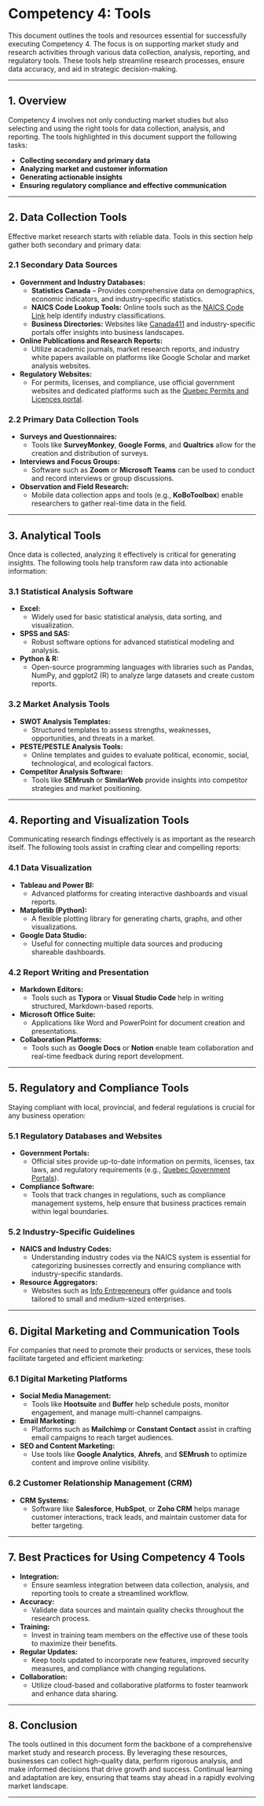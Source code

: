 # Competency 4: Tools

This document outlines the tools and resources essential for successfully executing Competency 4. The focus is on supporting market study and research activities through various data collection, analysis, reporting, and regulatory tools. These tools help streamline research processes, ensure data accuracy, and aid in strategic decision-making.

---

## 1. Overview

Competency 4 involves not only conducting market studies but also selecting and using the right tools for data collection, analysis, and reporting. The tools highlighted in this document support the following tasks:
- **Collecting secondary and primary data**
- **Analyzing market and customer information**
- **Generating actionable insights**
- **Ensuring regulatory compliance and effective communication**

---

## 2. Data Collection Tools

Effective market research starts with reliable data. Tools in this section help gather both secondary and primary data:

### 2.1 Secondary Data Sources
- **Government and Industry Databases:**  
  - **Statistics Canada** – Provides comprehensive data on demographics, economic indicators, and industry-specific statistics.
  - **NAICS Code Lookup Tools:** Online tools such as the [NAICS Code Link](https://ised-isde.canada.ca/app/ixb/cis/search-recherche?lang=eng) help identify industry classifications.
  - **Business Directories:** Websites like [Canada411](https://www.canada411.ca/) and industry-specific portals offer insights into business landscapes.
- **Online Publications and Research Reports:**  
  - Utilize academic journals, market research reports, and industry white papers available on platforms like Google Scholar and market analysis websites.
- **Regulatory Websites:**  
  - For permits, licenses, and compliance, use official government websites and dedicated platforms such as the [Quebec Permits and Licences portal](https://www2.gouv.qc.ca/entreprises/portail/quebec/recherche?lang=fr&x=permis).

### 2.2 Primary Data Collection Tools
- **Surveys and Questionnaires:**  
  - Tools like **SurveyMonkey**, **Google Forms**, and **Qualtrics** allow for the creation and distribution of surveys.
- **Interviews and Focus Groups:**  
  - Software such as **Zoom** or **Microsoft Teams** can be used to conduct and record interviews or group discussions.
- **Observation and Field Research:**  
  - Mobile data collection apps and tools (e.g., **KoBoToolbox**) enable researchers to gather real-time data in the field.

---

## 3. Analytical Tools

Once data is collected, analyzing it effectively is critical for generating insights. The following tools help transform raw data into actionable information:

### 3.1 Statistical Analysis Software
- **Excel:**  
  - Widely used for basic statistical analysis, data sorting, and visualization.
- **SPSS and SAS:**  
  - Robust software options for advanced statistical modeling and analysis.
- **Python & R:**  
  - Open-source programming languages with libraries such as Pandas, NumPy, and ggplot2 (R) to analyze large datasets and create custom reports.

### 3.2 Market Analysis Tools
- **SWOT Analysis Templates:**  
  - Structured templates to assess strengths, weaknesses, opportunities, and threats in a market.
- **PESTE/PESTLE Analysis Tools:**  
  - Online templates and guides to evaluate political, economic, social, technological, and ecological factors.
- **Competitor Analysis Software:**  
  - Tools like **SEMrush** or **SimilarWeb** provide insights into competitor strategies and market positioning.

---

## 4. Reporting and Visualization Tools

Communicating research findings effectively is as important as the research itself. The following tools assist in crafting clear and compelling reports:

### 4.1 Data Visualization
- **Tableau and Power BI:**  
  - Advanced platforms for creating interactive dashboards and visual reports.
- **Matplotlib (Python):**  
  - A flexible plotting library for generating charts, graphs, and other visualizations.
- **Google Data Studio:**  
  - Useful for connecting multiple data sources and producing shareable dashboards.

### 4.2 Report Writing and Presentation
- **Markdown Editors:**  
  - Tools such as **Typora** or **Visual Studio Code** help in writing structured, Markdown-based reports.
- **Microsoft Office Suite:**  
  - Applications like Word and PowerPoint for document creation and presentations.
- **Collaboration Platforms:**  
  - Tools such as **Google Docs** or **Notion** enable team collaboration and real-time feedback during report development.

---

## 5. Regulatory and Compliance Tools

Staying compliant with local, provincial, and federal regulations is crucial for any business operation:

### 5.1 Regulatory Databases and Websites
- **Government Portals:**  
  - Official sites provide up-to-date information on permits, licenses, tax laws, and regulatory requirements (e.g., [Quebec Government Portals](https://www2.gouv.qc.ca/entreprises/portail/quebec/recherche?lang=fr&x=permis)).
- **Compliance Software:**  
  - Tools that track changes in regulations, such as compliance management systems, help ensure that business practices remain within legal boundaries.

### 5.2 Industry-Specific Guidelines
- **NAICS and Industry Codes:**  
  - Understanding industry codes via the NAICS system is essential for categorizing businesses correctly and ensuring compliance with industry-specific standards.
- **Resource Aggregators:**  
  - Websites such as [Info Entrepreneurs](https://www.infoentrepreneurs.org/en/) offer guidance and tools tailored to small and medium-sized enterprises.

---

## 6. Digital Marketing and Communication Tools

For companies that need to promote their products or services, these tools facilitate targeted and efficient marketing:

### 6.1 Digital Marketing Platforms
- **Social Media Management:**  
  - Tools like **Hootsuite** and **Buffer** help schedule posts, monitor engagement, and manage multi-channel campaigns.
- **Email Marketing:**  
  - Platforms such as **Mailchimp** or **Constant Contact** assist in crafting email campaigns to reach target audiences.
- **SEO and Content Marketing:**  
  - Use tools like **Google Analytics**, **Ahrefs**, and **SEMrush** to optimize content and improve online visibility.

### 6.2 Customer Relationship Management (CRM)
- **CRM Systems:**  
  - Software like **Salesforce**, **HubSpot**, or **Zoho CRM** helps manage customer interactions, track leads, and maintain customer data for better targeting.

---

## 7. Best Practices for Using Competency 4 Tools

- **Integration:**  
  - Ensure seamless integration between data collection, analysis, and reporting tools to create a streamlined workflow.
- **Accuracy:**  
  - Validate data sources and maintain quality checks throughout the research process.
- **Training:**  
  - Invest in training team members on the effective use of these tools to maximize their benefits.
- **Regular Updates:**  
  - Keep tools updated to incorporate new features, improved security measures, and compliance with changing regulations.
- **Collaboration:**  
  - Utilize cloud-based and collaborative platforms to foster teamwork and enhance data sharing.

---

## 8. Conclusion

The tools outlined in this document form the backbone of a comprehensive market study and research process. By leveraging these resources, businesses can collect high-quality data, perform rigorous analysis, and make informed decisions that drive growth and success. Continual learning and adaptation are key, ensuring that teams stay ahead in a rapidly evolving market landscape.

---
